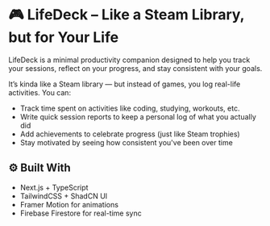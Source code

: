# 🎮 LifeDeck – Like a Steam Library, but for Your Life

LifeDeck is a minimal productivity companion designed to help you track your sessions, reflect on your progress, and stay consistent with your goals.

It’s kinda like a Steam library — but instead of games, you log real-life activities. You can:

- Track time spent on activities like coding, studying, workouts, etc.
- Write quick session reports to keep a personal log of what you actually did
- Add achievements to celebrate progress (just like Steam trophies)
- Stay motivated by seeing how consistent you've been over time

## ⚙️ Built With
- Next.js + TypeScript
- TailwindCSS + ShadCN UI
- Framer Motion for animations
- Firebase Firestore for real-time sync
